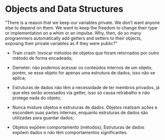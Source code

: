 # Objects and Data Structures

"There is a reason that we keep our variables private. We don’t want anyone else to depend on them. We want to keep the freedom to change their type or implementation on a whim or an impulse. Why, then, do so many programmers automatically add getters and setters to their objects, exposing their private variables as if they were public?"

- Train crash: Invocar métodos de objetos que foram retornados por outro método de forma encadeada;

- Demeter: não podemos acessar os conteúdos internos de um objeto, porém, se esse objeto for apenas uma estrutura de dados, isso não se aplica;

- Estruturas de dados não têm a necessidade de ter membros privados, já que eles serão acessados via getter, isso só causa retrabalho e não protege nada do objeto;

- Nunca misture objetos e estruturas de dados. Objetos realizam ações e escondem suas partes internas, enquanto estruturas de dados são utilizadas para guardar dados;

- Objetos expõem comportamento (métodos); Estruturas de dados expõem dados e não têm comportamentos significantes.
